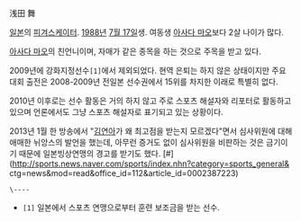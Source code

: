 浅田 舞

[일본](%EC%9D%BC%EB%B3%B8.md)의 [피겨스케이터](%ED%94%BC%EA%B2%A8%20%EC%8A%A4%EC%BC%80%EC%9D%B4%ED%84%B0.md).
[1988년](1988%EB%85%84.md) [7월 17일](7%EC%9B%94%2017%EC%9D%BC.md)생. 여동생
[아사다 마오](%EC%95%84%EC%82%AC%EB%8B%A4%20%EB%A7%88%EC%98%A4.md)보다 2살 나이가 많다.

[아사다 마오](%EC%95%84%EC%82%AC%EB%8B%A4%20%EB%A7%88%EC%98%A4.md)의 친언니이며, 자매가
같은 종목을 하는 것으로 주목을 받고 있다.

2009년에 강화지정선수`[1]`에서 제외되었다. 현역 은퇴는 하지 않은 상태이지만 주요 대회 출전은 2008-2009년 전일본 선수권에서
15위를 차지한 이래로 특별히 없다.

2010년 이후로는 선수 활동은 거의 하지 않고 주로 스포츠 해설자와 리포터로 활동하고 있으며 언론에서도 그냥 스포츠 해설자로 표기되고 있는
상황이다.

2013년 1월 한 방송에서 "[김연아](%EA%B9%80%EC%97%B0%EC%95%84.md)가 왜 최고점을 받는지 모르겠다"면서
심사위원에 대해 애매한 뉘앙스의 발언을 했는데, 아무런 증거도 없이 심사위원을 비판하는 것은 금기이기 때문에 일본빙상연맹의 경고를 받기도
했다. [#](http://sports.news.naver.com/sports/index.nhn?category=sports_general&
ctg=news&mod=read&office_id=112&article_id=0002387223)

`\----`

  * `[1]` 일본에서 스포츠 연맹으로부터 훈련 보조금을 받는 선수.

